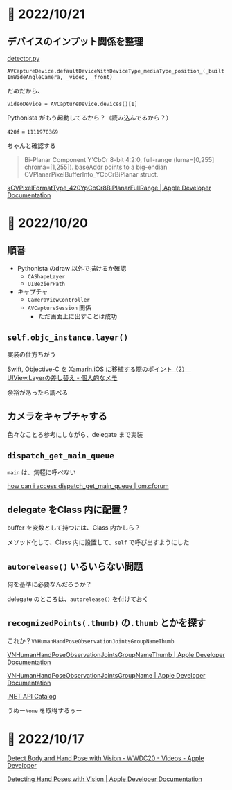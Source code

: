 # 📝 2022/10/21

## デバイスのインプット関係を整理

[detector.py](https://gist.github.com/jsbain/424d4fe1a3c0b1ae3fd705d72f665c1e)

`AVCaptureDevice.defaultDeviceWithDeviceType_mediaType_position_(_builtInWideAngleCamera, _video, _front)`

だめだから、

`videoDevice = AVCaptureDevice.devices()[1]`

Pythonista がもう起動してるから？（読み込んでるから？）

`420f` = `1111970369`

ちゃんと確認する

> Bi-Planar Component Y'CbCr 8-bit 4:2:0, full-range (luma=[0,255] chroma=[1,255]). baseAddr points to a big-endian CVPlanarPixelBufferInfo_YCbCrBiPlanar struct.

[kCVPixelFormatType_420YpCbCr8BiPlanarFullRange | Apple Developer Documentation](https://developer.apple.com/documentation/corevideo/1563591-pixel_format_identifiers/kcvpixelformattype_420ypcbcr8biplanarfullrange?language=objc)

# 📝 2022/10/20

## 順番

- Pythonista のdraw 以外で描けるか確認
  - `CAShapeLayer`
  - `UIBezierPath`
- キャプチャ
  - `CameraViewController`
  - `AVCaptureSession` 関係
    - ただ画面上に出すことは成功

## `self.objc_instance.layer()`

実装の仕方ちがう

[Swift, Objective-C を Xamarin.iOS に移植する際のポイント（2）　UIView.Layerの差し替え - 個人的なメモ](https://hiro128.hatenablog.jp/entry/2017/09/30/234916)

余裕があったら調べる

## カメラをキャプチャする

色々なことろ参考にしながら、delegate まで実装

## `dispatch_get_main_queue`

`main` は、気軽に呼べない

[how can i access dispatch_get_main_queue | omz:forum](https://forum.omz-software.com/topic/6204/how-can-i-access-dispatch_get_main_queue/2)

## delegate をClass 内に配置？

buffer を変数として持つには、Class 内かしら？

メソッド化して、Class 内に設置して、`self` で呼び出すようにした

## `autorelease()` いるいらない問題

何を基準に必要なんだろうか？

delegate のところは、`autorelease()` を付けておく

## `recognizedPoints(.thumb)` の`.thumb` とかを探す

これか？`VNHumanHandPoseObservationJointsGroupNameThumb`

[VNHumanHandPoseObservationJointsGroupNameThumb | Apple Developer Documentation](https://developer.apple.com/documentation/vision/vnhumanhandposeobservationjointsgroupnamethumb?language=objc)

[VNHumanHandPoseObservationJointsGroupName | Apple Developer Documentation](https://developer.apple.com/documentation/vision/vnhumanhandposeobservationjointsgroupname?changes=_10_8&language=objc)

[.NET API Catalog](https://apisof.net/catalog/07929f76-9c5c-2bd2-50d0-6a477473f016)

うぬー`None` を取得するぅー

# 📝 2022/10/17

[Detect Body and Hand Pose with Vision - WWDC20 - Videos - Apple Developer](https://developer.apple.com/videos/play/wwdc2020/10653/)

[Detecting Hand Poses with Vision | Apple Developer Documentation](https://developer.apple.com/documentation/vision/detecting_hand_poses_with_vision?language=objc)
